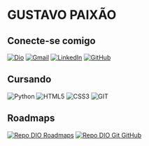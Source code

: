 # **GUSTAVO PAIXÃO**	

## Conecte-se comigo

[![Dio](https://img.shields.io/badge/Meu_Perfil_Dio-0C2968?style=for-the-badge&logo=Dio&logoColor=white)](https://www.dio.me/users/gustavocbpaixao)
[![Gmail](https://img.shields.io/badge/Gmail-333333?style=for-the-badge&logo=gmail&logoColor=red)](mailto:gustavocbpaixao@gmail.com)
[![LinkedIn](https://img.shields.io/badge/LinkedIn-0077B5?style=for-the-badge&logo=linkedin&logoColor=white)](https://www.linkedin.com/in/gustavocbpaixao/)
[![GitHub](https://img.shields.io/badge/GitHub-000?style=for-the-badge&logo=github&logoColor=30A3DC)](https://github.com/gcpszn) 

## Cursando

![Python](https://img.shields.io/badge/python-010E2A?style=for-the-badge&logo=python&logoColor=ffdd54)
![HTML5](https://img.shields.io/badge/HTML5-E34F26?style=for-the-badge&logo=html5&logoColor=white)
![CSS3](https://img.shields.io/badge/CSS3-1572B6?style=for-the-badge&logo=css3&logoColor=white)
![GIT](https://img.shields.io/badge/Git-000?style=for-the-badge&logo=git&logoColor=E94D5F)
 

## Roadmaps

[![Repo DIO Roadmaps](https://github-readme-stats.vercel.app/api/pin/?username=digitalinnovationone&repo=roadmaps&bg_color=000&border_color=30A3DC&show_icons=true&icon_color=30A3DC&title_color=E94D5F&text_color=FFF)](https://github.com/digitalinnovationone/roadmaps)
[![Repo DIO Git GitHub](https://github-readme-stats.vercel.app/api/pin/?username=elidianaandrade&repo=dio-lab-open-source&bg_color=000&border_color=30A3DC&show_icons=true&icon_color=30A3DC&title_color=E94D5F&text_color=FFF)](https://github.com/elidianaandrade/dio-lab-open-source)